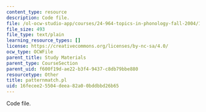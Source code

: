 ```yaml
---
content_type: resource
description: Code file.
file: /ol-ocw-studio-app/courses/24-964-topics-in-phonology-fall-2004/16fecee25504deea82a00bddbbd26b65_patternmatch.pl
file_size: 493
file_type: text/plain
learning_resource_types: []
license: https://creativecommons.org/licenses/by-nc-sa/4.0/
ocw_type: OCWFile
parent_title: Study Materials
parent_type: CourseSection
parent_uid: f600f19d-ae22-b3f4-9437-c8db79bbe880
resourcetype: Other
title: patternmatch.pl
uid: 16fecee2-5504-deea-82a0-0bddbbd26b65
---
```

Code file.